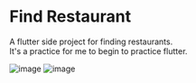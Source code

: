 # Find Restaurant
A flutter side project for finding restaurants.   
It's a practice for me to begin to practice flutter.

![image](https://i.ibb.co/0YFBRkX/Simulator-Screen-Shot-i-Phone-12-Pro-2021-06-25-at-01-32-12.png)
![image](https://i.ibb.co/ZJ21kLn/Simulator-Screen-Shot-i-Phone-12-Pro-2021-06-25-at-01-32-37.png)
